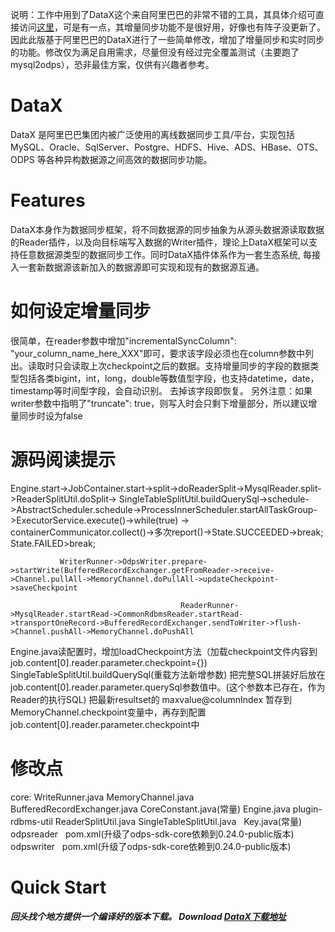 说明：工作中用到了DataX这个来自阿里巴巴的非常不错的工具，其具体介绍可直接访问[这里](https://github.com/alibaba/DataX)，可是有一点，其增量同步功能不是很好用，好像也有阵子没更新了。因此此版基于阿里巴巴的DataX进行了一些简单修改，增加了增量同步和实时同步的功能。修改仅为满足自用需求，尽量但没有经过完全覆盖测试（主要跑了mysql2odps），恐非最佳方案，仅供有兴趣者参考。

# DataX

DataX 是阿里巴巴集团内被广泛使用的离线数据同步工具/平台，实现包括 MySQL、Oracle、SqlServer、Postgre、HDFS、Hive、ADS、HBase、OTS、ODPS 等各种异构数据源之间高效的数据同步功能。


# Features

DataX本身作为数据同步框架，将不同数据源的同步抽象为从源头数据源读取数据的Reader插件，以及向目标端写入数据的Writer插件，理论上DataX框架可以支持任意数据源类型的数据同步工作。同时DataX插件体系作为一套生态系统, 每接入一套新数据源该新加入的数据源即可实现和现有的数据源互通。

# 如何设定增量同步

很简单，在reader参数中增加"incrementalSyncColumn": "your_column_name_here_XXX"即可，要求该字段必须也在column参数中列出。读取时只会读取上次checkpoint之后的数据。支持增量同步的字段的数据类型包括各类bigint，int，long，double等数值型字段，也支持datetime，date，timestamp等时间型字段，会自动识别。
去掉该字段即恢复。
另外注意：如果writer参数中指明了"truncate": true，则写入时会只剩下增量部分，所以建议增量同步时设为false


# 源码阅读提示

Engine.start->JobContainer.start->split->doReaderSplit->MysqlReader.split->ReaderSplitUtil.doSplit-> SingleTableSplitUtil.buildQuerySql->schedule->AbstractScheduler.schedule->ProcessInnerScheduler.startAllTaskGroup->ExecutorService.execute()->while(true) -> containerCommunicator.collect()->多次report()->State.SUCCEEDED->break;
                                               State.FAILED>break;
               
               WriterRunner->OdpsWriter.prepare->startWrite(BufferedRecordExchanger.getFromReader->receive->Channel.pullAll->MemoryChannel.doPullAll->updateCheckpoint->saveCheckpoint

									      ReaderRunner->MysqlReader.startRead->CommonRdbmsReader.startRead->transportOneRecord->BufferedRecordExchanger.sendToWriter->flush->Channel.pushAll->MemoryChannel.doPushAll

Engine.java读配置时，增加loadCheckpoint方法（加载checkpoint文件内容到job.content[0].reader.parameter.checkpoint={})
SingleTableSplitUtil.buildQuerySql(重载方法新增参数)
把完整SQL拼装好后放在job.content[0].reader.parameter.querySql参数值中。(这个参数本已存在，作为Reader的执行SQL)
把最新resultset的 maxvalue@columnIndex 暂存到MemoryChannel.checkpoint变量中，再存到配置job.content[0].reader.parameter.checkpoint中

 
# 修改点
core:
    WriteRunner.java
    MemoryChannel.java
    BufferedRecordExchanger.java
    CoreConstant.java(常量)
    Engine.java
plugin-rdbms-util
    ReaderSplitUtil.java
    SingleTableSplitUtil.java
    Key.java(常量)
odpsreader
    pom.xml(升级了odps-sdk-core依赖到0.24.0-public版本)
odpswriter
    pom.xml(升级了odps-sdk-core依赖到0.24.0-public版本)

# Quick Start

##### 回头找个地方提供一个编译好的版本下载。 Download [DataX下载地址](http://datax-opensource.oss-cn-hangzhou.aliyuncs.com/datax.tar.gz)



